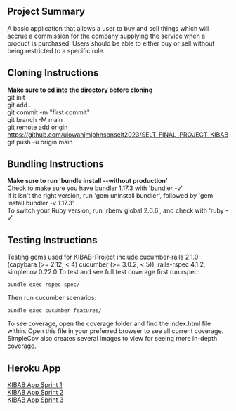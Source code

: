 ## Project Summary
A basic application that allows a user to buy and sell things which will accrue a commission for the company supplying the service when a product is purchased. Users should be able to either buy or sell without being restricted to a specific role.

## Cloning Instructions
**Make sure to cd into the directory before cloning**\
git init\
git add .\
git commit -m "first commit"\
git branch -M main\
git remote add origin https://github.com/uiowahjmjohnsonselt2023/SELT_FINAL_PROJECT_KIBAB \
git push -u origin main

## Bundling Instructions
**Make sure to run 'bundle install --without production'**\
Check to make sure you have bundler 1.17.3 with 'bundler -v'\
If it isn't the right version, run 'gem uninstall bundler', followed by 'gem install bundler -v 1.17.3'\
To switch your Ruby version, run 'rbenv global 2.6.6', and check with 'ruby -v'

## Testing Instructions
Testing gems used for KIBAB-Project include cucumber-rails 2.1.0 (capybara (>= 2.12, < 4) cucumber (>= 3.0.2, < 5)), rails-rspec 4.1.2, simplecov 0.22.0
To test and see full test coverage first run rspec:

    bundle exec rspec spec/
    
Then run cucumber scenarios:

    bundle exec cucumber features/
    
To see coverage, open the coverage folder and find the index.html file within. Open this file in your preferred browser to see all current coverage. SimpleCov also
creates several images to view for seeing more in-depth coverage.

## Heroku App
[KIBAB App Sprint 1](https://glacial-depths-15499-48fc4ab6a25b.herokuapp.com/) \
[KIBAB App Sprint 2](https://shielded-tundra-14985-98ad5af16458.herokuapp.com/) \
[KIBAB App Sprint 3](https://guarded-bastion-27063-9c4658f71190.herokuapp.com)
